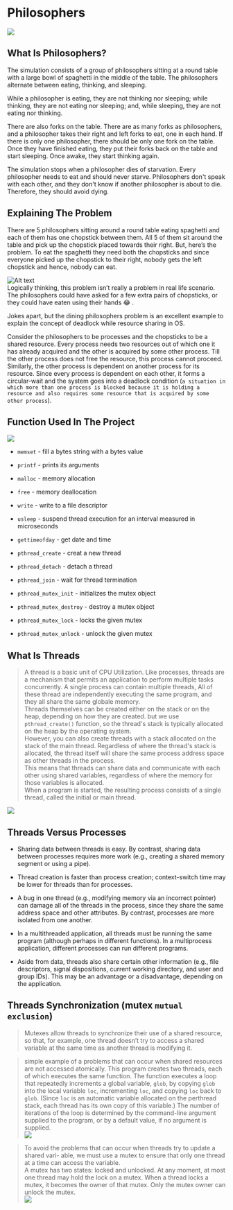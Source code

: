 # Philosophers

<img src="https://i.insider.com/5811064b362ca478258b4dd0?width=1136&format=jpeg"/>

## What Is Philosophers?

The simulation consists of a group of philosophers sitting at a round table with a large bowl of spaghetti in the middle of the table. The philosophers alternate between eating, thinking, and sleeping.

While a philosopher is eating, they are not thinking nor sleeping; while thinking, they are not eating nor sleeping; and, while sleeping, they are not eating nor thinking.

There are also forks on the table. There are as many forks as philosophers, and a philosopher takes their right and left forks to eat, one in each hand. If there is only one philosopher, there should be only one fork on the table. Once they have finished eating, they put their forks back on the table and start sleeping. Once awake, they start thinking again.

The simulation stops when a philosopher dies of starvation. Every philosopher needs to eat and should never starve. Philosophers don't speak with each other, and they don't know if another philosopher is about to die. Therefore, they should avoid dying.

## Explaining The Problem

There are 5 philosophers sitting around a round table eating spaghetti and each of them has one chopstick between them. All 5 of them sit around the table and pick up the chopstick placed towards their right. But, here’s the problem. To eat the spaghetti they need both the chopsticks and since everyone picked up the chopstick to their right, nobody gets the left chopstick and hence, nobody can eat.


![Alt text](https://static.javatpoint.com/operating-system/images/os-dining-philosophers-problem.gif)<br>
Logically thinking, this problem isn’t really a problem in real life scenario. The philosophers could have asked for a few extra pairs of chopsticks, or they could have eaten using their hands 😂 .

Jokes apart, but the dining philosophers problem is an excellent example to explain the concept of deadlock while resource sharing in OS.

Consider the philosophers to be processes and the chopsticks to be a shared resource. Every process needs two resources out of which one it has already acquired and the other is acquired by some other process. Till the other process does not free the resource, this process cannot proceed. Similarly, the other process is dependent on another process for its resource. Since every process is dependent on each other, it forms a circular-wait and the system goes into a deadlock condition (```a situation in which more than one process is blocked because it is holding a resource and also requires some resource that is acquired by some other process```).

## Function Used In The Project

<img src="Screen Shot 2023-05-05 at 12.17.15 PM.png">

* `memset` - fill a bytes string with a bytes value

* `printf` - prints its arguments

* `malloc` - memory allocation

* `free` - memory deallocation

* `write` - write to a file descriptor

* `usleep` - suspend thread execution for an interval measured in microseconds

* `gettimeofday` - get date and time 

* `pthread_create` - creat a new thread

* `pthread_detach` - detach a thread 

* `pthread_join` - wait for thread termination 

* `pthread_mutex_init` - initializes the mutex object 

* `pthread_mutex_destroy` - destroy a mutex object 

* `pthread_mutex_lock` - locks the given mutex

* `pthread_mutex_unlock` - unlock the given mutex

## What Is Threads

> A thread is a basic unit of CPU Utilization. Like processes, threads are a mechanism that permits an application to perform multiple tasks concurrently. A single process can contain multiple threads, All of these thread are independently executing the same program, and they all share the same globale memory.
<br>Threads themselves can be created either on the stack or on the heap, depending on how they are created. but we use `pthread_create()` function, so the thread's stack is typically allocated on the heap by the operating system. <br>However, you can also create threads with a stack allocated on the stack of the main thread. Regardless of where the thread's stack is allocated, the thread itself will share the same process address space as other threads in the process. <br>This means that threads can share data and communicate with each other using shared variables, regardless of where the memory for those variables is allocated.
<br>When a program is started, the resulting process consists of a single thread, called the initial or main thread.
<img src="Screen Shot 2023-05-06 at 12.12.58 PM 1.png">

## Threads Versus Processes

* Sharing data between threads is easy. By contrast, sharing data between processes requires more work (e.g., creating a shared memory segment or using a pipe).

* Thread creation is faster than process creation; context-switch time may be lower for threads than for processes.

* A bug in one thread (e.g., modifying memory via an incorrect pointer) can damage all of the threads in the process, since they share the same address space and other attributes. By contrast, processes are more isolated from one another.

* In a multithreaded application, all threads must be running the same program (although perhaps in different functions). In a multiprocess application, different processes can run different programs.

* Aside from data, threads also share certain other information (e.g., file descriptors, signal dispositions, current working directory, and user and group IDs). This may be an advantage or a disadvantage, depending on the application.

## Threads Synchronization (mutex `mutual exclusion`)

> Mutexes allow threads to synchronize their use of a shared resource, so that, for example, one thread doesn’t try to access a shared variable at the same time as another thread is modifying it.

>simple example of a problems that can occur when shared resources are not accessed atomically. This program creates two threads, each of which executes the same function. The function executes a loop that repeatedly increments a global variable, `glob`, by copying `glob` into the local variable `loc`, incrementing `loc`, and copying `loc` back to `glob`. (Since `loc` is an automatic variable allocated on the perthread stack, each thread has its own copy of this variable.) The number of iterations of the loop is determined by the command-line argument supplied to the program, or by a default value, if no argument is supplied.<br><img src="Screen Shot 2023-05-07 at 6.03.26 PM.png">

>To avoid the problems that can occur when threads try to update a shared vari- able, we must use a mutex to ensure that only one thread at a time can access the variable. <br> A mutex has two states: locked and unlocked. At any moment, at most one thread may hold the lock on a mutex. When a thread locks a mutex, it becomes the owner of that mutex. Only the mutex owner can unlock the mutex.<br><img src="Screen Shot 2023-05-07 at 8.01.29 PM.png">
